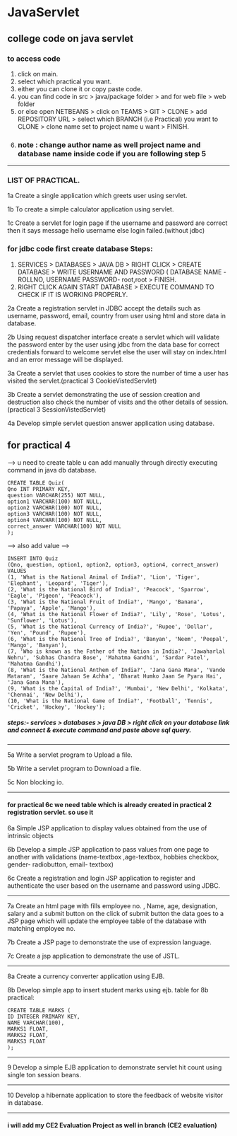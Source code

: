 # JavaServlet
## college code on java servlet
### to access code 
1. click on main.
2. select which practical you want.
3. either you can clone it or copy paste code.
4. you can find code in src > java/package folder > and for web file > web folder 
5. or else open NETBEANS > click on TEAMS > GIT > CLONE > add REPOSITORY URL > select which BRANCH (i.e Practical) you want to CLONE  > clone name set to project name u want > FINISH.
6. ### note : change author name as well project name and database name inside code if you are following step 5
   
---------------------------------------------------------------------------------

### LIST OF PRACTICAL.
1a Create a single application which greets user using servlet.

1b To create a simple calculator application using servlet.

1c Create a servlet for login page if the username and password are correct then it says message hello username else login failed.(without jdbc)

### for jdbc code first create database Steps:
1. SERVICES > DATABASES > JAVA DB > RIGHT CLICK > CREATE DATABASE > WRITE USERNAME AND PASSWORD ( DATABASE NAME -ROLLNO, USERNAME PASSWORD- root,root > FINISH.
2. RIGHT CLICK AGAIN START DATABASE > EXECUTE COMMAND TO CHECK IF IT IS WORKING PROPERLY.

2a Create a registration servlet in JDBC accept the details such as username, password, email, country from user using html and store data in database.

2b Using request dispatcher interface create a servlet which will validate the password enter by the user using jdbc from the data base for correct credentials forward to welcome servlet else the user will stay on index.html and an error message will be displayed.

3a Create a servlet that uses cookies to store the number of time a user has visited the servlet.(practical 3 CookieVistedServlet)

3b Create a servlet demonstrating the use of session creation and destruction also check the number of visits and the other details of session.(practical 3 SessionVistedServlet)

4a Develop simple servlet question answer application using database.
## for practical 4 
--> u need to create table u can add manually through directly executing command in java db database.

    CREATE TABLE Quiz(
    Qno INT PRIMARY KEY,
    question VARCHAR(255) NOT NULL,
    option1 VARCHAR(100) NOT NULL,
    option2 VARCHAR(100) NOT NULL,
    option3 VARCHAR(100) NOT NULL,
    option4 VARCHAR(100) NOT NULL,
    correct_answer VARCHAR(100) NOT NULL
    );

--> also add value -->

    INSERT INTO Quiz 
    (Qno, question, option1, option2, option3, option4, correct_answer)
    VALUES
    (1, 'What is the National Animal of India?', 'Lion', 'Tiger', 'Elephant', 'Leopard', 'Tiger'),
    (2, 'What is the National Bird of India?', 'Peacock', 'Sparrow', 'Eagle', 'Pigeon', 'Peacock'),
    (3, 'What is the National Fruit of India?', 'Mango', 'Banana', 'Papaya', 'Apple', 'Mango'),
    (4, 'What is the National Flower of India?', 'Lily', 'Rose', 'Lotus', 'Sunflower', 'Lotus'),
    (5, 'What is the National Currency of India?', 'Rupee', 'Dollar', 'Yen', 'Pound', 'Rupee'),
    (6, 'What is the National Tree of India?', 'Banyan', 'Neem', 'Peepal', 'Mango', 'Banyan'),
    (7, 'Who is known as the Father of the Nation in India?', 'Jawaharlal Nehru', 'Subhas Chandra Bose', 'Mahatma Gandhi', 'Sardar Patel', 'Mahatma Gandhi'),
    (8, 'What is the National Anthem of India?', 'Jana Gana Mana', 'Vande Mataram', 'Saare Jahaan Se Achha', 'Bharat Humko Jaan Se Pyara Hai', 'Jana Gana Mana'),
    (9, 'What is the Capital of India?', 'Mumbai', 'New Delhi', 'Kolkata', 'Chennai', 'New Delhi'),
    (10, 'What is the National Game of India?', 'Football', 'Tennis', 'Cricket', 'Hockey', 'Hockey');

##### steps:- services >  databases > java DB > right click on your database link and connect & execute command and paste above sql query.

------------------------------------------------------------------------------------------------------------------------------------

5a Write a servlet program to Upload a file.

5b Write a servlet program to Download a file.

5c Non blocking io.

------------------------------------------------------------------------------------------------------------------------
#### for practical 6c we need table which is already created in practical 2 registration servlet. so use it 

6a Simple JSP application to display values obtained from the use of intrinsic objects

6b Develop a simple JSP application to pass values from one page to another with validations (name-textbox ,age-textbox, hobbies checkbox, gender- radiobutton, email- textbox)

6c Create a registration and login JSP application to register and authenticate the user based on the username and password using JDBC.

------------------------------------------------------------------------------------------------------------


7a Create an html page with fills employee no. , Name, age, designation, salary and a submit button on the click of submit button the data goes to a JSP page which will update the employee table of the database with matching employee no.

7b Create a JSP page to demonstrate the use of expression language.

7c Create a jsp application to demonstrate the use of JSTL. 

-------------------------------------------------------------------------------------------------------------

8a Create a currency converter application using EJB.

8b Develop simple app to insert student marks using ejb.
    table for 8b practical: 
   
    CREATE TABLE MARKS (
    ID INTEGER PRIMARY KEY,
    NAME VARCHAR(100),
    MARKS1 FLOAT,
    MARKS2 FLOAT,
    MARKS3 FLOAT
    );

 ------------------------------------------------------------------------
    
9 Develop a simple EJB application to demonstrate servlet hit count using single ton session beans.

--------------------------------------------------------------------------------------

10 Develop a hibernate application to store the feedback of website visitor in database.

------------------------------------------------------------------------------------------

#### i will add my CE2 Evaluation Project as well in branch (CE2 evaluation)

